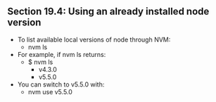 ## Section 19.4: Using an already installed node version

- To list available local versions of node through NVM:
  - nvm ls
- For example, if nvm ls returns:
  - $ nvm ls
    - v4.3.0
    - v5.5.0
- You can switch to v5.5.0 with:
  - nvm use v5.5.0